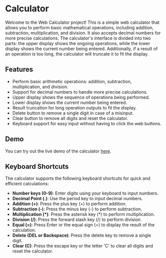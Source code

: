 # Calculator

Welcome to the Web Calculator project! This is a simple web calculator that allows you to perform basic mathematical operations, including addition, subtraction, multiplication, and division. It also accepts decimal numbers for more precise calculations. The calculator's interface is divided into two parts: the upper display shows the ongoing operations, while the lower display shows the current number being entered. Additionally, if a result of an operation is too long, the calculator will truncate it to fit the display.

## Features

- Perform basic arithmetic operations: addition, subtraction, multiplication, and division.
- Support for decimal numbers to handle more precise calculations.
- Upper display shows the sequence of operations being performed.
- Lower display shows the current number being entered.
- Result truncation for long operation outputs to fit the display.
- Delete button to remove a single digit in case of a misinput.
- Clear button to remove all digits and reset the calculator.
- Keyboard support for easy input without having to click the web buttons.

## Demo

You can try out the live demo of the calculator [here](https://saneep678.github.io/Caluculator/).

## Keyboard Shortcuts

The calculator supports the following keyboard shortcuts for quick and efficient calculations:

- **Number keys (0-9)**: Enter digits using your keyboard to input numbers.
- **Decimal Point (.)**: Use the period key to input decimal numbers.
- **Addition (+)**: Press the plus key (+) to perform addition.
- **Subtraction (-)**: Press the minus key (-) to perform subtraction.
- **Multiplication (\*)**: Press the asterisk key (*) to perform multiplication.
- **Division (/)**: Press the forward slash key (/) to perform division.
- **Equal (=)**: Press Enter or the equal sign (=) to display the result of the calculation.
- **Delete (DEL or Backspace)**: Press the delete key to remove a single digit.
- **Clear (C)**: Press the escape key or the letter 'C' to clear all digits and reset the calculator.
